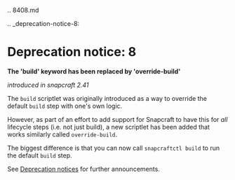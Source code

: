 .. 8408.md

.. _deprecation-notice-8:

# Deprecation notice: 8

**The 'build' keyword has been replaced by 'override-build'**

_introduced in snapcraft 2.41_

The `build` scriptlet was originally introduced as a way to override the default `build` step with one's own logic.

However, as part of an effort to add support for Snapcraft to have this for _all_ lifecycle steps (i.e. not just build), a new scriptlet has been added that works similarly called `override-build`.

The biggest difference is that you can now call `snapcraftctl build` to run the default `build` step.

See [Deprecation notices](deprecation-notices.md)  for further announcements.